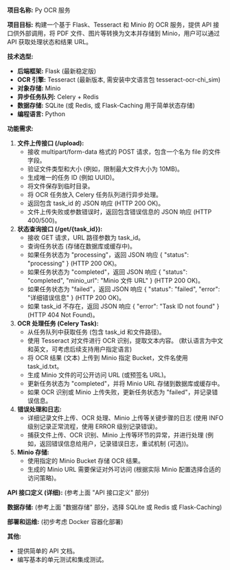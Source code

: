 
**项目名称:** Py OCR 服务

**项目目标:** 构建一个基于 Flask、Tesseract 和 Minio 的 OCR 服务，提供 API 接口供外部调用，将 PDF 文件、图片等转换为文本并存储到 Minio，用户可以通过 API 获取处理状态和结果 URL。

**技术选型:**

- **后端框架:** Flask (最新稳定版)
- **OCR 引擎:** Tesseract (最新版本, 需安装中文语言包 tesseract-ocr-chi_sim)
- **对象存储:** Minio
- **异步任务队列:** Celery + Redis
- **数据存储:** SQLite (或 Redis, 或 Flask-Caching 用于简单状态存储)
- **编程语言:** Python

**功能需求:**

1. **文件上传接口 (/upload):**
	- 接收 multipart/form-data 格式的 POST 请求，包含一个名为 file 的文件字段。
	- 验证文件类型和大小 (例如，限制最大文件大小为 10MB)。
	- 生成唯一的任务 ID (例如 UUID)。
	- 将文件保存到临时目录。
	- 将 OCR 任务放入 Celery 任务队列进行异步处理。
	- 返回包含 task_id 的 JSON 响应 (HTTP 200 OK)。
	- 文件上传失败或参数错误时，返回包含错误信息的 JSON 响应 (HTTP 400/500)。
2. **状态查询接口 (/get/{task_id}):**
	- 接收 GET 请求，URL 路径参数为 task_id。
	- 查询任务状态 (存储在数据库或缓存中)。
	- 如果任务状态为 "processing"，返回 JSON 响应 { "status": "processing" } (HTTP 200 OK)。
	- 如果任务状态为 "completed"，返回 JSON 响应 { "status": "completed", "minio_url": "Minio 文件 URL" } (HTTP 200 OK)。
	- 如果任务状态为 "failed"，返回 JSON 响应 { "status": "failed", "error": "详细错误信息" } (HTTP 200 OK)。
	- 如果 task_id 不存在，返回 JSON 响应 { "error": "Task ID not found" } (HTTP 404 Not Found)。
3. **OCR 处理任务 (Celery Task):**
	- 从任务队列中获取任务 (包含 task_id 和文件路径)。
	- 使用 Tesseract 对文件进行 OCR 识别，提取文本内容。 (默认语言为中文和英文，可考虑后续支持用户指定语言)
	- 将 OCR 结果 (文本) 上传到 Minio 指定 Bucket，文件名使用 task_id.txt。
	- 生成 Minio 文件的可公开访问 URL (或预签名 URL)。
	- 更新任务状态为 "completed"，并将 Minio URL 存储到数据库或缓存中。
	- 如果 OCR 识别或 Minio 上传失败，更新任务状态为 "failed"，并记录错误信息。
4. **错误处理和日志:**
	- 详细记录文件上传、OCR 处理、Minio 上传等关键步骤的日志 (使用 INFO 级别记录正常流程，使用 ERROR 级别记录错误)。
	- 捕获文件上传、OCR 识别、Minio 上传等环节的异常，并进行处理 (例如，返回错误信息给用户，记录错误日志，重试机制 (可选))。
5. **Minio 存储:**
	- 使用指定的 Minio Bucket 存储 OCR 结果。
	- 生成的 Minio URL 需要保证对外可访问 (根据实际 Minio 配置选择合适的访问策略)。

**API 接口定义 (详细):** (参考上面 "API 接口定义" 部分)

**数据存储:** (参考上面 "数据存储" 部分，选择 SQLite 或 Redis 或 Flask-Caching)

**部署和运维:** (初步考虑 Docker 容器化部署)

**其他:**

- 提供简单的 API 文档。
- 编写基本的单元测试和集成测试。
